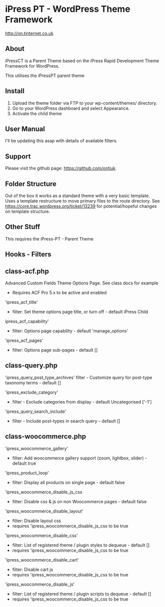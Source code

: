 iPress PT - WordPress Theme Framework 
=======================================

http://on.tinternet.co.uk

## About

iPressCT is a Parent Theme based on the iPress Rapid Development Theme Framework for WordPress.

This utilises the iPressPT parent theme

## Install

1. Upload the theme folder via FTP to your wp-content/themes/ directory.
2. Go to your WordPress dashboard and select Appearance.
3. Activate the child theme

## User Manual

I'll be updating this asap with details of available filters.

## Support

Please visit the github page: https://github.com/ontiuk.

## Folder Structure

Out of the box it works as a standard theme with a very basic template. 
Uses a template restructure to move primary files to the route directory.
See https://core.trac.wordpress.org/ticket/13239 for potential/hopeful changes on template structure.

## Other Stuff

This requires the iPress-PT	- Parent Theme

## Hooks - Filters

class-acf.php
----------------
Advanced Custom Fields Theme Options Page. See class docs for example
- Requires ACF Pro 5.x to be active and enabled

'ipress_acf_title'
- filter: Set theme options page title, or turn off - default iPress Child

ipress_acf_capability'
- filter: Options page capability - default 'manage_options'

'ipress_acf_pages'
- filter: Options page sub-pages - default []

class-query.php
-----------------
'ipress_query_post_type_archives'
filter - Customize query for post-type taxonomy terms - default []

'ipress_exclude_category'
- filter - Exclude categories from display - default Uncategorised ['-1']

'ipress_query_search_include'
- filter - Include post-types in search query - default []

class-woocommerce.php
------------------
'ipress_woocommerce_gallery'
- filter: Add woocommerce gallery support (zoom, lightbox, slider) - default true

'ipress_product_loop'
- filter: Display all products on single page - default false

'ipress_woocommerce_disable_js_css
- filter: Disable css & js on non Woocommerce pages - default false

'ipress_woocommerce_disable_layout'
- filter: Disable layout css
- requires 'ipress_woocommerce_disable_js_css to be true

'ipress_woocommerce_disable_css'
- filter: List of registered theme / plugin styles to dequeue - default []
- requires 'ipress_woocommerce_disable_js_css to be true

'ipress_woocommerce_disable_cart'
- filter: Disable cart js
- requires 'ipress_woocommerce_disable_js_css to be true

'ipress_woocommerce_disable_js'
- filter: List of registered theme / plugin scripts to dequeue - default []
- requires 'ipress_woocommerce_disable_js_css to be true

